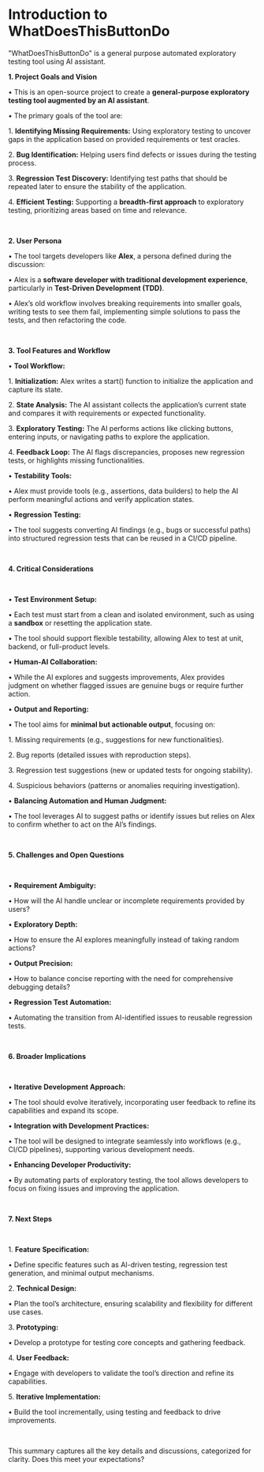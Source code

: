 # Introduction to WhatDoesThisButtonDo

"WhatDoesThisButtonDo" is a general purpose automated exploratory testing tool using AI assistant.


**1\. Project Goals and Vision**


• This is an open-source project to create a **general-purpose exploratory testing tool augmented by an AI assistant**.

• The primary goals of the tool are:

1\. **Identifying Missing Requirements:** Using exploratory testing to uncover gaps in the application based on provided requirements or test oracles.

2\. **Bug Identification:** Helping users find defects or issues during the testing process.

3\. **Regression Test Discovery:** Identifying test paths that should be repeated later to ensure the stability of the application.

4\. **Efficient Testing:** Supporting a **breadth-first approach** to exploratory testing, prioritizing areas based on time and relevance.

<p><br></p>

**2\. User Persona**


• The tool targets developers like **Alex**, a persona defined during the discussion:

• Alex is a **software developer with traditional development experience**, particularly in **Test-Driven Development (TDD)**.

• Alex’s old workflow involves breaking requirements into smaller goals, writing tests to see them fail, implementing simple solutions to pass the tests, and then refactoring the code.

<p><br></p>

**3\. Tool Features and Workflow**


• **Tool Workflow:**

1\. **Initialization:** Alex writes a start() function to initialize the application and capture its state.

2\. **State Analysis:** The AI assistant collects the application’s current state and compares it with requirements or expected functionality.

3\. **Exploratory Testing:** The AI performs actions like clicking buttons, entering inputs, or navigating paths to explore the application.

4\. **Feedback Loop:** The AI flags discrepancies, proposes new regression tests, or highlights missing functionalities.

• **Testability Tools:**

• Alex must provide tools (e.g., assertions, data builders) to help the AI perform meaningful actions and verify application states.

• **Regression Testing:**

• The tool suggests converting AI findings (e.g., bugs or successful paths) into structured regression tests that can be reused in a CI/CD pipeline.

<p><br></p>

**4\. Critical Considerations**

<p><br></p>

• **Test Environment Setup:**

• Each test must start from a clean and isolated environment, such as using a **sandbox** or resetting the application state.

• The tool should support flexible testability, allowing Alex to test at unit, backend, or full-product levels.

• **Human-AI Collaboration:**

• While the AI explores and suggests improvements, Alex provides judgment on whether flagged issues are genuine bugs or require further action.

• **Output and Reporting:**

• The tool aims for **minimal but actionable output**, focusing on:

1\. Missing requirements (e.g., suggestions for new functionalities).

2\. Bug reports (detailed issues with reproduction steps).

3\. Regression test suggestions (new or updated tests for ongoing stability).

4\. Suspicious behaviors (patterns or anomalies requiring investigation).

• **Balancing Automation and Human Judgment:**

• The tool leverages AI to suggest paths or identify issues but relies on Alex to confirm whether to act on the AI’s findings.

<p><br></p>

**5\. Challenges and Open Questions**

<p><br></p>

• **Requirement Ambiguity:**

• How will the AI handle unclear or incomplete requirements provided by users?

• **Exploratory Depth:**

• How to ensure the AI explores meaningfully instead of taking random actions?

• **Output Precision:**

• How to balance concise reporting with the need for comprehensive debugging details?

• **Regression Test Automation:**

• Automating the transition from AI-identified issues to reusable regression tests.

<p><br></p>

**6\. Broader Implications**

<p><br></p>

• **Iterative Development Approach:**

• The tool should evolve iteratively, incorporating user feedback to refine its capabilities and expand its scope.

• **Integration with Development Practices:**

• The tool will be designed to integrate seamlessly into workflows (e.g., CI/CD pipelines), supporting various development needs.

• **Enhancing Developer Productivity:**

• By automating parts of exploratory testing, the tool allows developers to focus on fixing issues and improving the application.

<p><br></p>

**7\. Next Steps**

<p><br></p>

1\. **Feature Specification:**

• Define specific features such as AI-driven testing, regression test generation, and minimal output mechanisms.

2\. **Technical Design:**

• Plan the tool’s architecture, ensuring scalability and flexibility for different use cases.

3\. **Prototyping:**

• Develop a prototype for testing core concepts and gathering feedback.

4\. **User Feedback:**

• Engage with developers to validate the tool’s direction and refine its capabilities.

5\. **Iterative Implementation:**

• Build the tool incrementally, using testing and feedback to drive improvements.

<p><br></p>

This summary captures all the key details and discussions, categorized for clarity. Does this meet your expectations?

<p><br></p>